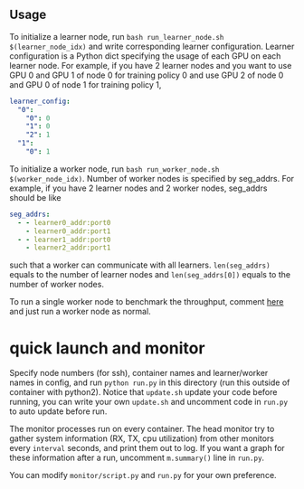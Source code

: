## Usage

To initialize a learner node, run `bash run_learner_node.sh $(learner_node_idx)` and write corresponding learner configuration.
Learner configuration is a Python dict specifying the usage of each GPU on each learner node.
For example, if you have 2 learner nodes and you want to use GPU 0 and GPU 1 of node 0 for training policy 0 and
use GPU 2 of node 0 and GPU 0 of node 1 for training policy 1,
```yaml
learner_config:
  "0":
    "0": 0
    "1": 0
    "2": 1
  "1":
    "0": 1
```

To initialize a worker node, run `bash run_worker_node.sh $(worker_node_idx)`.
Number of worker nodes is specified by seg_addrs. For example, if you have 2 learner nodes and 2 worker nodes, seg_addrs should be like
```yaml
seg_addrs:
  - - learner0_addr:port0
    - learner0_addr:port1
  - - learner1_addr:port0
    - learner2_addr:port1
```
such that a worker can communicate with all learners. `len(seg_addrs)` equals to the number of learner nodes and
`len(seg_addrs[0])` equals to the number of worker nodes.

To run a single worker node to benchmark the throughput, comment [here](https://github.com/garrett4wade/scaling_marl/blob/master/system/policy_worker.py#L144)
and just run a worker node as normal.

# quick launch and monitor
Specify node numbers (for ssh), container names and learner/worker names in config, and run `python run.py` in this directory (run this outside of container with python2). Notice that `update.sh` update your code before running, you can write your own `update.sh` and uncomment code in `run.py` to auto update before run.

The monitor processes run on every container. The head monitor try to gather system information (RX, TX, cpu utilization) from other monitors every `interval` seconds, and print them out to log. If you want a graph for these information after a run, uncomment `m.summary()` line in `run.py`.

You can modify `monitor/script.py` and `run.py` for your own preference.
